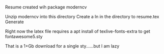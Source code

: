 Resume created wih package moderncv

Unzip moderncv into this directory
Create a ln in the directory to resume.tex
Generate




Right now the latex file requires a apt install of texlive-fonts-extra to get fontawesome5.sty

That is a 1+Gb download for a single sty......but I am lazy
